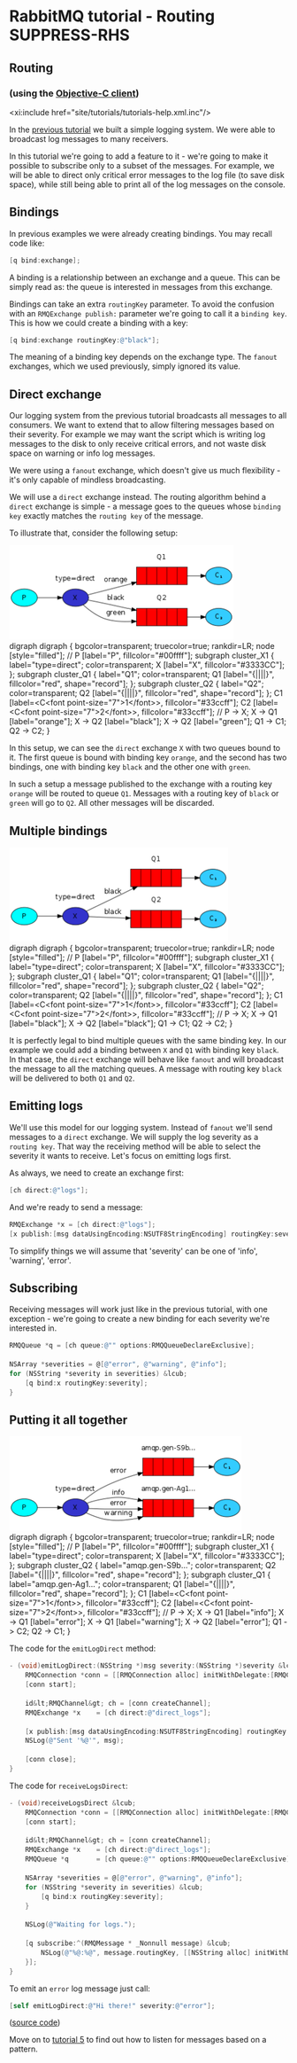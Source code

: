 # RabbitMQ tutorial - Routing SUPPRESS-RHS

## Routing
### (using the [Objective-C client][client])

<xi:include href="site/tutorials/tutorials-help.xml.inc"/>

In the [previous tutorial][previous] we built a
simple logging system. We were able to broadcast log messages to many
receivers.

In this tutorial we're going to add a feature to it - we're going to
make it possible to subscribe only to a subset of the messages. For
example, we will be able to direct only critical error messages to the
log file (to save disk space), while still being able to print all of
the log messages on the console.


Bindings
--------

In previous examples we were already creating bindings. You may recall
code like:

```objectivec
[q bind:exchange];
```

A binding is a relationship between an exchange and a queue. This can
be simply read as: the queue is interested in messages from this
exchange.

Bindings can take an extra `routingKey` parameter. To avoid the
confusion with an `RMQExchange publish:` parameter we're going to call it a
`binding key`. This is how we could create a binding with a key:

```objectivec
[q bind:exchange routingKey:@"black"];
```

The meaning of a binding key depends on the exchange type. The
`fanout` exchanges, which we used previously, simply ignored its
value.

Direct exchange
---------------

Our logging system from the previous tutorial broadcasts all messages
to all consumers. We want to extend that to allow filtering messages
based on their severity. For example we may want the script which is
writing log messages to the disk to only receive critical errors, and
not waste disk space on warning or info log messages.

We were using a `fanout` exchange, which doesn't give us much
flexibility - it's only capable of mindless broadcasting.

We will use a `direct` exchange instead. The routing algorithm behind
a `direct` exchange is simple - a message goes to the queues whose
`binding key` exactly matches the `routing key` of the message.

To illustrate that, consider the following setup:

<div class="diagram">
  <img src="../img/tutorials/direct-exchange.png" height="170" alt="Direct Exchange routing" />
  <div class="diagram_source">
    digraph digraph &lcub;
      bgcolor=transparent;
      truecolor=true;
      rankdir=LR;
      node [style="filled"];
      //
      P [label="P", fillcolor="#00ffff"];
      subgraph cluster_X1 &lcub;
        label="type=direct";
	color=transparent;
        X [label="X", fillcolor="#3333CC"];
      };
      subgraph cluster_Q1 &lcub;
        label="Q1";
	color=transparent;
        Q1 [label="&lcub;||||}", fillcolor="red", shape="record"];
      };
      subgraph cluster_Q2 &lcub;
        label="Q2";
	color=transparent;
        Q2 [label="&lcub;||||}", fillcolor="red", shape="record"];
      };
      C1 [label=&lt;C&lt;font point-size="7"&gt;1&lt;/font&gt;&gt;, fillcolor="#33ccff"];
      C2 [label=&lt;C&lt;font point-size="7"&gt;2&lt;/font&gt;&gt;, fillcolor="#33ccff"];
      //
      P -&gt; X;
      X -&gt; Q1 [label="orange"];
      X -&gt; Q2 [label="black"];
      X -&gt; Q2 [label="green"];
      Q1 -&gt; C1;
      Q2 -&gt; C2;
    }
  </div>
</div>

In this setup, we can see the `direct` exchange `X` with two queues bound
to it. The first queue is bound with binding key `orange`, and the second
has two bindings, one with binding key `black` and the other one
with `green`.

In such a setup a message published to the exchange with a routing key
`orange` will be routed to queue `Q1`. Messages with a routing key of `black`
or `green` will go to `Q2`. All other messages will be discarded.


Multiple bindings
-----------------
<div class="diagram">
  <img src="../img/tutorials/direct-exchange-multiple.png" height="170" alt="Multiple Bindings" />
  <div class="diagram_source">
    digraph digraph &lcub;
      bgcolor=transparent;
      truecolor=true;
      rankdir=LR;
      node [style="filled"];
      //
      P [label="P", fillcolor="#00ffff"];
      subgraph cluster_X1 &lcub;
        label="type=direct";
	color=transparent;
        X [label="X", fillcolor="#3333CC"];
      };
      subgraph cluster_Q1 &lcub;
        label="Q1";
	color=transparent;
        Q1 [label="&lcub;||||}", fillcolor="red", shape="record"];
      };
      subgraph cluster_Q2 &lcub;
        label="Q2";
	color=transparent;
        Q2 [label="&lcub;||||}", fillcolor="red", shape="record"];
      };
      C1 [label=&lt;C&lt;font point-size="7"&gt;1&lt;/font&gt;&gt;, fillcolor="#33ccff"];
      C2 [label=&lt;C&lt;font point-size="7"&gt;2&lt;/font&gt;&gt;, fillcolor="#33ccff"];
      //
      P -&gt; X;
      X -&gt; Q1 [label="black"];
      X -&gt; Q2 [label="black"];
      Q1 -&gt; C1;
      Q2 -&gt; C2;
    }
  </div>
</div>

It is perfectly legal to bind multiple queues with the same binding
key. In our example we could add a binding between `X` and `Q1` with
binding key `black`. In that case, the `direct` exchange will behave
like `fanout` and will broadcast the message to all the matching
queues. A message with routing key `black` will be delivered to both
`Q1` and `Q2`.


Emitting logs
-------------

We'll use this model for our logging system. Instead of `fanout` we'll
send messages to a `direct` exchange. We will supply the log severity as
a `routing key`. That way the receiving method will be able to select
the severity it wants to receive. Let's focus on emitting logs
first.

As always, we need to create an exchange first:

```objectivec
[ch direct:@"logs"];
```

And we're ready to send a message:

```objectivec
RMQExchange *x = [ch direct:@"logs"];
[x publish:[msg dataUsingEncoding:NSUTF8StringEncoding] routingKey:severity];
```

To simplify things we will assume that 'severity' can be one of
'info', 'warning', 'error'.


Subscribing
-----------

Receiving messages will work just like in the previous tutorial, with
one exception - we're going to create a new binding for each severity
we're interested in.

```objectivec
RMQQueue *q = [ch queue:@"" options:RMQQueueDeclareExclusive];

NSArray *severities = @[@"error", @"warning", @"info"];
for (NSString *severity in severities) &lcub;
    [q bind:x routingKey:severity];
}
```


Putting it all together
-----------------------

<div class="diagram">
  <img src="../img/tutorials/python-four.png" height="170" alt="Final routing: putting it all together."/>
  <div class="diagram_source">
    digraph digraph &lcub;
      bgcolor=transparent;
      truecolor=true;
      rankdir=LR;
      node [style="filled"];
      //
      P [label="P", fillcolor="#00ffff"];
      subgraph cluster_X1 &lcub;
        label="type=direct";
	color=transparent;
        X [label="X", fillcolor="#3333CC"];
      };
      subgraph cluster_Q2 &lcub;
        label="amqp.gen-S9b...";
	color=transparent;
        Q2 [label="&lcub;||||}", fillcolor="red", shape="record"];
      };
      subgraph cluster_Q1 &lcub;
        label="amqp.gen-Ag1...";
	color=transparent;
        Q1 [label="&lcub;||||}", fillcolor="red", shape="record"];
      };
      C1 [label=&lt;C&lt;font point-size="7"&gt;1&lt;/font&gt;&gt;, fillcolor="#33ccff"];
      C2 [label=&lt;C&lt;font point-size="7"&gt;2&lt;/font&gt;&gt;, fillcolor="#33ccff"];
      //
      P -&gt; X;
      X -&gt; Q1 [label="info"];
      X -&gt; Q1 [label="error"];
      X -&gt; Q1 [label="warning"];
      X -&gt; Q2 [label="error"];
      Q1 -&gt; C2;
      Q2 -&gt; C1;
    }
  </div>
</div>


The code for the `emitLogDirect` method:

```objectivec
- (void)emitLogDirect:(NSString *)msg severity:(NSString *)severity &lcub;
    RMQConnection *conn = [[RMQConnection alloc] initWithDelegate:[RMQConnectionDelegateLogger new]];
    [conn start];

    id&lt;RMQChannel&gt; ch = [conn createChannel];
    RMQExchange *x    = [ch direct:@"direct_logs"];

    [x publish:[msg dataUsingEncoding:NSUTF8StringEncoding] routingKey:severity];
    NSLog(@"Sent '%@'", msg);

    [conn close];
}
```

The code for `receiveLogsDirect`:

```objectivec
- (void)receiveLogsDirect &lcub;
    RMQConnection *conn = [[RMQConnection alloc] initWithDelegate:[RMQConnectionDelegateLogger new]];
    [conn start];

    id&lt;RMQChannel&gt; ch = [conn createChannel];
    RMQExchange *x    = [ch direct:@"direct_logs"];
    RMQQueue *q       = [ch queue:@"" options:RMQQueueDeclareExclusive];

    NSArray *severities = @[@"error", @"warning", @"info"];
    for (NSString *severity in severities) &lcub;
        [q bind:x routingKey:severity];
    }

    NSLog(@"Waiting for logs.");

    [q subscribe:^(RMQMessage * _Nonnull message) &lcub;
        NSLog(@"%@:%@", message.routingKey, [[NSString alloc] initWithData:message.body encoding:NSUTF8StringEncoding]);
    }];
}
```

To emit an `error` log message just call:

```objectivec
[self emitLogDirect:@"Hi there!" severity:@"error"];
```

([source code][source])

Move on to [tutorial 5][next] to find out how to listen
for messages based on a pattern.

[client]:https://github.com/rabbitmq/rabbitmq-objc-client
[previous]:tutorial-three-objectivec.html
[next]:tutorial-five-objectivec.html
[source]:https://github.com/rabbitmq/rabbitmq-tutorials/blob/main/objective-c/tutorial4/tutorial4/ViewController.m
